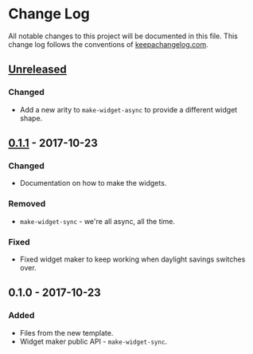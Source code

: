 # Change Log
All notable changes to this project will be documented in this file. This change log follows the conventions of [keepachangelog.com](http://keepachangelog.com/).

## [Unreleased]
### Changed
- Add a new arity to `make-widget-async` to provide a different widget shape.

## [0.1.1] - 2017-10-23
### Changed
- Documentation on how to make the widgets.

### Removed
- `make-widget-sync` - we're all async, all the time.

### Fixed
- Fixed widget maker to keep working when daylight savings switches over.

## 0.1.0 - 2017-10-23
### Added
- Files from the new template.
- Widget maker public API - `make-widget-sync`.

[Unreleased]: https://github.com/your-name/sound_tests/compare/0.1.1...HEAD
[0.1.1]: https://github.com/your-name/sound_tests/compare/0.1.0...0.1.1
